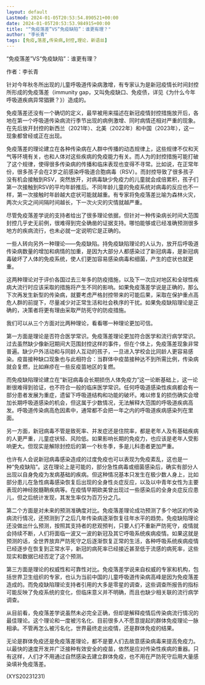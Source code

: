 ```yaml
---
layout: default
Lastmod: 2024-01-05T20:53:54.890521+00:00
date: 2024-01-05T20:53:53.984915+00:00
title: "“免疫落差”VS“免疫缺陷”：谁更有理？"
author: "李长青"
tags: [免疫,落差,传染病,封控,理论，新语丝]
---
```


“免疫落差”VS“免疫缺陷”：谁更有理？

作者：李长青

针对今年秋冬所出现的儿童呼吸道传染病激增，有专家认为是新冠疫情长时间封控所形成的免疫落差（immunity gap，又叫免疫缺口、免疫债，详见《为什么今年呼吸道疾病异常猖獗？》）造成的。

免疫落差还没有一个确切的定义，最早被用来描述在新冠疫情封控措施放开后，各地在第一个呼吸道传染病流行季节出现的病例激增、同时病情还相对严重的现象。在先后放开封控的新西兰（2021年）、北美（2022年）和中国（2023年），这一现象都曾经或正在出现。

免疫落差的理论建立在各种传染病在人群中传播的动态规律上，这些规律不仅和天气等环境有关，也和人体对这些疾病的免疫能力有关。而人为的封控措施可能打破了这个规律，使得很多传染病的传播和临床表现也变得不寻常。比如说，在正常年份，很多孩子会在2岁之前感染呼吸道合胞病毒（RSV）。而封控导致了很多孩子没有机会接触到RSV，突然放开，对病毒缺少免疫力的儿童就会成倍累积，孩子们第一次接触到RSV的平均年龄推后。不同年龄儿童的免疫系统对病毒的反应也不一样，第一次接触时年龄越大症状可能就越重。有专家将免疫落差比喻为森林火灾，两次火灾之间间隔时间越长，下一次火灾的灾情就越严重。

尽管免疫落差学说的支持者给出了很多理论依据，但针对一种传染病长时间大范围封控几乎史无前例，很难得到完全确凿的证据支持。哪怕能够或已经准确预测很多地方的疾病流行，也未必就一定说明它是正确的。

一些人转向另外一种理论——免疫缺陷。持免疫缺陷理论的人认为，放开后呼吸道传染病数量的增加和病情的加重，是因为大部分人都感染过了新冠病毒，是新冠病毒破坏了人体的免疫系统，使人们更加容易感染病毒和细菌，产生的症状也就更重。

这两种理论对于评价各国过去三年多的防疫措施，以及下一次应对地区和全球性疾病大流行时应该采取的措施将产生不同的影响。如果免疫落差学说是正确的，那么下次再发生新型的传染病，就要考虑严格封控带来的可能后果，采取在保护重点高危人群的前提下，尽量减少对正常生活和社会秩序的干扰。如果免疫缺陷理论是正确的，决策者将更有理由采取严防死守的防疫措施。

我们可以从三个方面对比两种理论，看看哪一种理论更加可信。

第一方面是理论是否符合医学常识。免疫落差理论更加符合医学和流行病学常识。过去虽然缺少像新冠期间大范围封控这样的事件，但在个体上，免疫落差现象非常普遍。缺少户外活动和与同龄人互动的孩子，一旦进入学校会比同龄人更容易感染。疫苗接种缺口现象也与此相符合：当群体中疫苗接种达不到所需比例，传染病就会复燃，比如麻疹在一些反疫苗地区的复燃。

而免疫缺陷理论建立在“新冠病毒会长期损伤人体免疫力”这一论断基础上，这一论断很难得到验证，也不符合一般的临床医学常识。任何呼吸道感染性疾病都会有一部分患者发展为重症，遗留下呼吸道结构和功能的破坏。难以修复的损伤确实会增加长期呼吸道感染的机会，但这属于少数情况，无法解释大范围的呼吸道疾病高发。呼吸道传染病高危因素中，通常都不会把一年之内的呼吸道疾病感染列在里面。

另一方面，新冠病毒不管是致死率、并发症还是住院率，都是老年人及有基础疾病的人更严重，儿童症状轻、风险低。如果影响长期的免疫力，也应该是老年人受影响更大。但现实是解除封控后的第一个秋冬季，多是儿科患者更加严重。

也许有人会说新冠病毒感染造成的过度免疫也可以表现为免疫紊乱，这也是一种“免疫缺陷”。这在理论上是可能的，部分急性病毒或细菌感染后，确实有部分人出现以自身免疫为发病基础的疾病。但这种情况基本只发生在极少数人身上，比如部分患儿在急性病毒感染恢复后出现的全身性炎症反应，以及以中青年女性为主要表现的神经脱髓鞘疾病等。在疫情早期欧美曾出现过一些感染后的全身炎症反应患儿，但之后统计发现，其发生率仅为百万分之几。

第二个方面是对未来的预测准确度对比。免疫落差理论成功预测了多个地区的传染病流行情况，还预测到了之后几年传染病逐渐恢复往年水平的趋势。免疫缺陷理论还没做出什么预测，按照其支持者的悲观预判，只要人们不重新严防死守，疫情就会持续不断，人们将面临一波又一波的新冠及其它呼吸系统疾病疫情。如果这就是预测的话，全世界放弃严防死守之后逐渐恢复正常的生活，各种呼吸系统疾病疫情已经逐步在恢复到正常水平，新冠的病死率已经接近甚至低于流感的病死率，这些现实和数据已经否定了这个预测。

第三方面是理论的权威性和可靠性对比。免疫落差学说来自权威的专家和机构，包括世界卫生组织的专家，也认为当前中国的儿童呼吸道传染病高峰是因为免疫落差造成的。而免疫缺陷理论支持者引用的大多是零星的调查，这些调查所报告的指标可能反映了免疫系统的变化，但临床意义并不明确，而且也缺少相关联的流行病学调查。

从目前看，免疫落差学说虽然未必完全正确，但却是解释疫情后传染病流行情况的最佳理论。这个理论和一度被污名化、目前很多人不愿意提起的群体免疫理论一脉相承。不管再怎么被污名化，世界最终走出疫情，还是群体免疫的结果。

无论是群体免疫还是免疫落差理论，都不是要人们去故意感染病毒来提高免疫力。以最快的速度开发并广泛接种有效安全的疫苗，依然是应对传染性疾病的重器。只有这样，人们才不用通过自然感染去建立群体免疫，也不用在严防死守后用大量感染填补免疫落差。

(XYS20231231)

